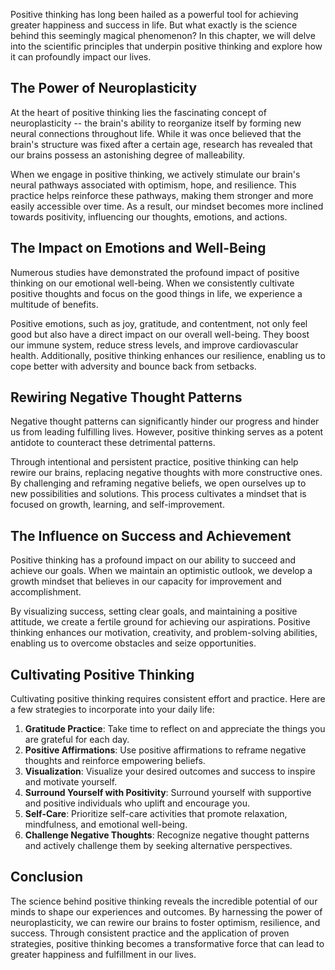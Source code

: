 
Positive thinking has long been hailed as a powerful tool for achieving greater happiness and success in life. But what exactly is the science behind this seemingly magical phenomenon? In this chapter, we will delve into the scientific principles that underpin positive thinking and explore how it can profoundly impact our lives.

The Power of Neuroplasticity
----------------------------

At the heart of positive thinking lies the fascinating concept of neuroplasticity -- the brain's ability to reorganize itself by forming new neural connections throughout life. While it was once believed that the brain's structure was fixed after a certain age, research has revealed that our brains possess an astonishing degree of malleability.

When we engage in positive thinking, we actively stimulate our brain's neural pathways associated with optimism, hope, and resilience. This practice helps reinforce these pathways, making them stronger and more easily accessible over time. As a result, our mindset becomes more inclined towards positivity, influencing our thoughts, emotions, and actions.

The Impact on Emotions and Well-Being
-------------------------------------

Numerous studies have demonstrated the profound impact of positive thinking on our emotional well-being. When we consistently cultivate positive thoughts and focus on the good things in life, we experience a multitude of benefits.

Positive emotions, such as joy, gratitude, and contentment, not only feel good but also have a direct impact on our overall well-being. They boost our immune system, reduce stress levels, and improve cardiovascular health. Additionally, positive thinking enhances our resilience, enabling us to cope better with adversity and bounce back from setbacks.

Rewiring Negative Thought Patterns
----------------------------------

Negative thought patterns can significantly hinder our progress and hinder us from leading fulfilling lives. However, positive thinking serves as a potent antidote to counteract these detrimental patterns.

Through intentional and persistent practice, positive thinking can help rewire our brains, replacing negative thoughts with more constructive ones. By challenging and reframing negative beliefs, we open ourselves up to new possibilities and solutions. This process cultivates a mindset that is focused on growth, learning, and self-improvement.

The Influence on Success and Achievement
----------------------------------------

Positive thinking has a profound impact on our ability to succeed and achieve our goals. When we maintain an optimistic outlook, we develop a growth mindset that believes in our capacity for improvement and accomplishment.

By visualizing success, setting clear goals, and maintaining a positive attitude, we create a fertile ground for achieving our aspirations. Positive thinking enhances our motivation, creativity, and problem-solving abilities, enabling us to overcome obstacles and seize opportunities.

Cultivating Positive Thinking
-----------------------------

Cultivating positive thinking requires consistent effort and practice. Here are a few strategies to incorporate into your daily life:

1. **Gratitude Practice**: Take time to reflect on and appreciate the things you are grateful for each day.
2. **Positive Affirmations**: Use positive affirmations to reframe negative thoughts and reinforce empowering beliefs.
3. **Visualization**: Visualize your desired outcomes and success to inspire and motivate yourself.
4. **Surround Yourself with Positivity**: Surround yourself with supportive and positive individuals who uplift and encourage you.
5. **Self-Care**: Prioritize self-care activities that promote relaxation, mindfulness, and emotional well-being.
6. **Challenge Negative Thoughts**: Recognize negative thought patterns and actively challenge them by seeking alternative perspectives.

Conclusion
----------

The science behind positive thinking reveals the incredible potential of our minds to shape our experiences and outcomes. By harnessing the power of neuroplasticity, we can rewire our brains to foster optimism, resilience, and success. Through consistent practice and the application of proven strategies, positive thinking becomes a transformative force that can lead to greater happiness and fulfillment in our lives.
